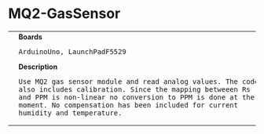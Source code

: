 # MQ2-GasSensor
<table><tr>
<td>
<br><img src="MQ2-GasSensor-LaunchPadF5529_bb.png" width=320px>
<br><img src="MQ2-GasSensor_bb.png" width=320px>
</td>
<td>
<b>Boards</b><p><pre>ArduinoUno, LaunchPadF5529</pre></p>
<b>Description</b><p><pre>Use MQ2 gas sensor module and read analog values. The code
also includes calibration. Since the mapping betweeen Rs
and PPM is non-linear no conversion to PPM is done at the
moment. No compensation has been included for current
humidity and temperature.
</pre></p>
</td>
</tr></table>

